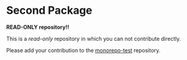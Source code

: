 # Second Package

**READ-ONLY repository!!**

This is a *read-only* repository in which you can not contribute directly.

Please add your contribution to the [monorepo-test](https://github.com/erkenes/monorepo-test) repository.
